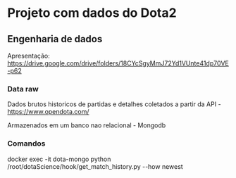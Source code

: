 # Projeto com dados do Dota2
## Engenharia de dados

Apresentação: https://drive.google.com/drive/folders/18CYcSgyMmJ72Yd1VUnte41dp70VE-p62

### Data raw

Dados brutos historicos de partidas e detalhes coletados a partir da API - https://www.opendota.com/

Armazenados em um banco nao relacional - Mongodb

### Comandos
docker exec -it dota-mongo python /root/dotaScience/hook/get_match_history.py --how newest